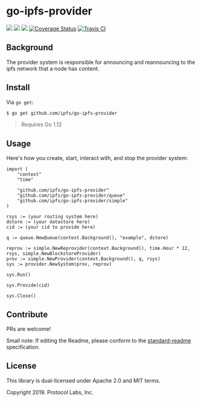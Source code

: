 # go-ipfs-provider

[![](https://img.shields.io/badge/made%20by-Protocol%20Labs-blue.svg?style=flat-square)](https://protocol.ai)
[![](https://img.shields.io/badge/project-IPFS-blue.svg?style=flat-square)](http://ipfs.io/)
[![](https://img.shields.io/badge/freenode-%23ipfs-blue.svg?style=flat-square)](http://webchat.freenode.net/?channels=%23ipfs)
[![Coverage Status](https://codecov.io/gh/ipfs/go-ipfs-provider/branch/master/graph/badge.svg)](https://codecov.io/gh/ipfs/go-ipfs-provider)
[![Travis CI](https://travis-ci.org/ipfs/go-ipfs-provider.svg?branch=master)](https://travis-ci.org/ipfs/go-ipfs-provider)

## Background

The provider system is responsible for announcing and reannouncing to the ipfs network that a node has content.

## Install

Via `go get`:

```sh
$ go get github.com/ipfs/go-ipfs-provider
```

> Requires Go 1.12

## Usage

Here's how you create, start, interact with, and stop the provider system:

```golang
import (
	"context"
	"time"

	"github.com/ipfs/go-ipfs-provider"
	"github.com/ipfs/go-ipfs-provider/queue"
	"github.com/ipfs/go-ipfs-provider/simple"
)

rsys := (your routing system here)
dstore := (your datastore here)
cid := (your cid to provide here)

q := queue.NewQueue(context.Background(), "example", dstore)

reprov := simple.NewReprovider(context.Background(), time.Hour * 12, rsys, simple.NewBlockstoreProvider)
prov := simple.NewProvider(context.Background(), q, rsys)
sys := provider.NewSystem(prov, reprov)

sys.Run()

sys.Provide(cid)

sys.Close()
```

## Contribute

PRs are welcome!

Small note: If editing the Readme, please conform to the [standard-readme](https://github.com/RichardLitt/standard-readme) specification.

## License

This library is dual-licensed under Apache 2.0 and MIT terms.

Copyright 2019. Protocol Labs, Inc.
